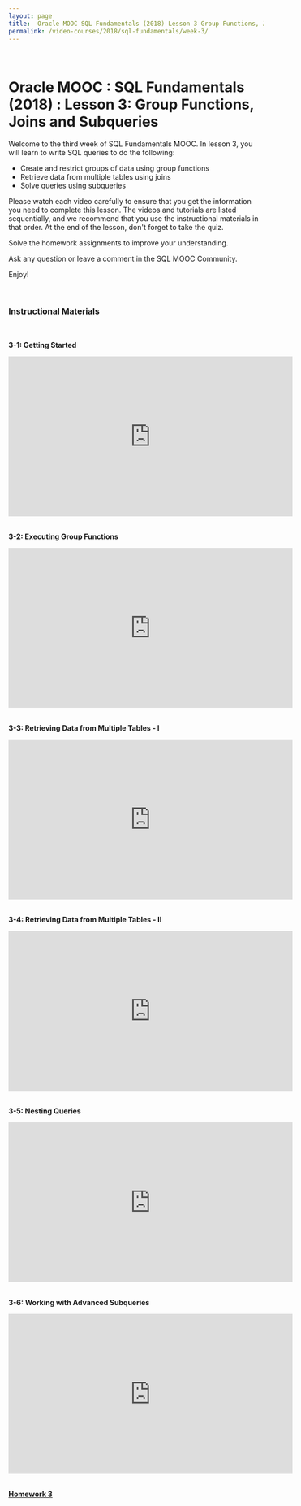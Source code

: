 ```yaml
---
layout: page
title:  Oracle MOOC SQL Fundamentals (2018) Lesson 3 Group Functions, Joins and Subqueries
permalink: /video-courses/2018/sql-fundamentals/week-3/
---
```


<br/>

# Oracle MOOC : SQL Fundamentals (2018) :  Lesson 3: Group Functions, Joins and Subqueries


Welcome to the third week of SQL Fundamentals MOOC. In lesson 3, you will learn to write SQL queries to do the following:

* Create and restrict groups of data using group functions
* Retrieve data from multiple tables using joins
* Solve queries using subqueries

Please watch each video carefully to ensure that you get the information you need to complete this lesson. The videos and tutorials are listed sequentially, and we recommend that you use the instructional materials in that order. At the end of the lesson, don't forget to take the quiz.

Solve the homework assignments to improve your understanding.

Ask any question or leave a comment in the SQL MOOC Community.

Enjoy!


<br/>

### Instructional Materials


<br/>

**3-1: Getting Started**

<div align="center">
    <iframe width="560" height="315" src="https://www.youtube.com/embed/_VBY_3LsM-8" frameborder="0" allow="autoplay; encrypted-media" allowfullscreen></iframe>
</div>


<br/>

**3-2: Executing Group Functions**

<div align="center">
    <iframe width="560" height="315" src="https://www.youtube.com/embed/chdEXgc3-Ik" frameborder="0" allow="autoplay; encrypted-media" allowfullscreen></iframe>
</div>


<br/>

**3-3: Retrieving Data from Multiple Tables - I**

<div align="center">
    <iframe width="560" height="315" src="https://www.youtube.com/embed/VXouYGkaPoE" frameborder="0" allow="autoplay; encrypted-media" allowfullscreen></iframe>
</div>



<br/>

**3-4: Retrieving Data from Multiple Tables - II**

<div align="center">
    <iframe width="560" height="315" src="https://www.youtube.com/embed/2PJDOXnTyeY" frameborder="0" allow="autoplay; encrypted-media" allowfullscreen></iframe>
</div>


<br/>

**3-5: Nesting Queries**

<div align="center">
    <iframe width="560" height="315" src="https://www.youtube.com/embed/bc9-LPnQR5M" frameborder="0" allow="autoplay; encrypted-media" allowfullscreen></iframe>
</div>


<br/>

**3-6: Working with Advanced Subqueries**

<div align="center">
    <iframe width="560" height="315" src="https://www.youtube.com/embed/m25sAeyzvhk" frameborder="0" allow="autoplay; encrypted-media" allowfullscreen></iframe>
</div>


<br/>

**<a href="//files.plsql.ru/video-course/2018/01-SQL-Fundamentals/Homework_Week3.pdf">Homework 3</a>**
